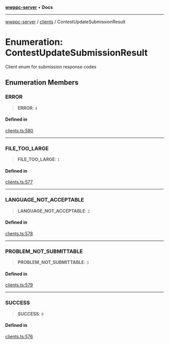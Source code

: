 [**wwppc-server**](../../README.md) • **Docs**

***

[wwppc-server](../../modules.md) / [clients](../README.md) / ContestUpdateSubmissionResult

# Enumeration: ContestUpdateSubmissionResult

Client enum for submission response codes

## Enumeration Members

### ERROR

> **ERROR**: `4`

#### Defined in

[clients.ts:580](https://github.com/WWPPC/WWPPC-server/blob/96bcc74e00ec496e35202c4bddfc3a060fa4a556/src/clients.ts#L580)

***

### FILE\_TOO\_LARGE

> **FILE\_TOO\_LARGE**: `1`

#### Defined in

[clients.ts:577](https://github.com/WWPPC/WWPPC-server/blob/96bcc74e00ec496e35202c4bddfc3a060fa4a556/src/clients.ts#L577)

***

### LANGUAGE\_NOT\_ACCEPTABLE

> **LANGUAGE\_NOT\_ACCEPTABLE**: `2`

#### Defined in

[clients.ts:578](https://github.com/WWPPC/WWPPC-server/blob/96bcc74e00ec496e35202c4bddfc3a060fa4a556/src/clients.ts#L578)

***

### PROBLEM\_NOT\_SUBMITTABLE

> **PROBLEM\_NOT\_SUBMITTABLE**: `3`

#### Defined in

[clients.ts:579](https://github.com/WWPPC/WWPPC-server/blob/96bcc74e00ec496e35202c4bddfc3a060fa4a556/src/clients.ts#L579)

***

### SUCCESS

> **SUCCESS**: `0`

#### Defined in

[clients.ts:576](https://github.com/WWPPC/WWPPC-server/blob/96bcc74e00ec496e35202c4bddfc3a060fa4a556/src/clients.ts#L576)
